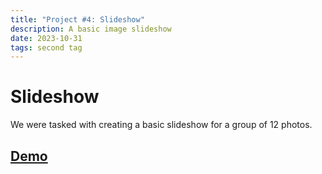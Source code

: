 ```yaml
---
title: "Project #4: Slideshow"
description: A basic image slideshow
date: 2023-10-31
tags: second tag
---
```

# Slideshow

We were tasked with creating a basic slideshow for a group of 12 photos.

<h2><a href="https://lavishdances.github.io/FallJS.slideshow/" target="_blank" >Demo</a></h2>